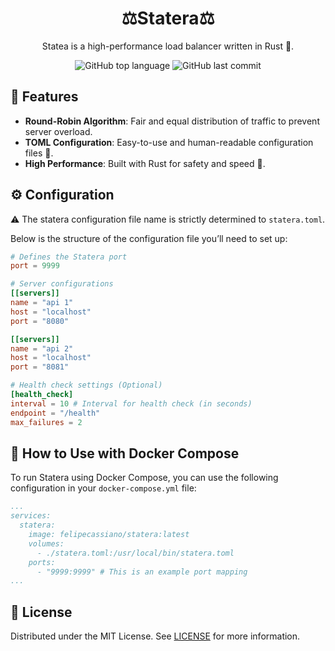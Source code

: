 <div align='center'>
  <h1>⚖️Statera⚖️</h1>
  <p>Statea is a high-performance load balancer written in Rust 🦀.</p>
  <img src='https://img.shields.io/github/languages/top/FelipeMCassiano/statera' alt='GitHub top language' />
  <img src='https://img.shields.io/github/last-commit/FelipeMCassiano/statera' alt='GitHub last commit' />  
</div>

## 🌟 Features
- **Round-Robin Algorithm**: Fair and equal distribution of traffic to prevent server overload.
- **TOML Configuration**: Easy-to-use and human-readable configuration files 📄.
- **High Performance**: Built with Rust for safety and speed 🚀.

## ⚙️ Configuration
⚠️ The statera configuration file name is strictly determined to `statera.toml`.

Below is the structure of the configuration file you’ll need to set up:

```toml
# Defines the Statera port
port = 9999

# Server configurations
[[servers]]
name = "api 1"
host = "localhost"
port = "8080"

[[servers]]
name = "api 2"
host = "localhost"
port = "8081"

# Health check settings (Optional)
[health_check]
interval = 10 # Interval for health check (in seconds)
endpoint = "/health"
max_failures = 2 

```

## 🐳 How to Use with Docker Compose
To run Statera using Docker Compose, you can use the following configuration in your `docker-compose.yml` file:

```yaml
...
services:
  statera:
    image: felipecassiano/statera:latest
    volumes:
      - ./statera.toml:/usr/local/bin/statera.toml
    ports:
      - "9999:9999" # This is an example port mapping
...
```

## 📜 License
Distributed under the MIT License. See [LICENSE](LICENSE) for more information.

